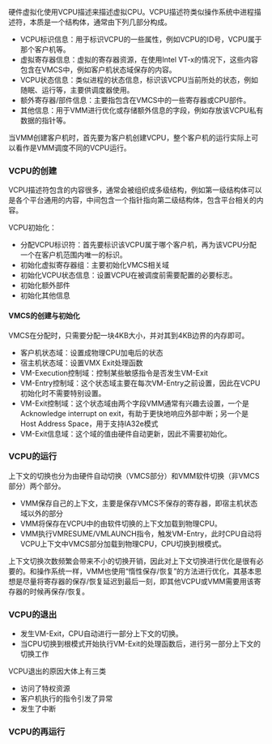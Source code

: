 硬件虚拟化使用VCPU描述来描述虚拟CPU。VCPU描述符类似操作系统中进程描述符，本质是一个结构体，通常由下列几部分构成。

- VCPU标识信息：用于标识VCPU的一些属性，例如VCPU的ID号，VCPU属于那个客户机等。
- 虚拟寄存器信息：虚拟的寄存器资源，在使用Intel VT-x的情况下，这些内容包含在VMCS中，例如客户机状态域保存的内容。
- VCPU状态信息：类似进程的状态信息，标识该VCPU当前所处的状态，例如随眠、运行等，主要供调度器使用。
- 额外寄存器/部件信息：主要指包含在VMCS中的一些寄存器或CPU部件。
- 其他信息：用于VMM进行优化或存储额外信息的字段，例如存放该VCPU私有数据的指针等。

当VMM创建客户机时，首先要为客户机创建VCPU，整个客户机的运行实际上可以看作是VMM调度不同的VCPU运行。

### VCPU的创建

VCPU描述符包含的内容很多，通常会被组织成多级结构，例如第一级结构体可以是各个平台通用的内容，中间包含一个指针指向第二级结构体，包含平台相关的内容。

VCPU初始化：

- 分配VCPU标识符：首先要标识该VCPU属于哪个客户机，再为该VCPU分配一个在客户机范围内唯一的标识。
- 初始化虚拟寄存器组：主要初始化VMCS相关域
- 初始化VCPU状态信息：设置VCPU在被调度前需要配置的必要标志。
- 初始化额外部件
- 初始化其他信息

#### VMCS的创建与初始化

VMCS在分配时，只需要分配一块4KB大小，并对其到4KB边界的内存即可。

- 客户机状态域：设置成物理CPU加电后的状态
- 宿主机状态域：设置VMX Exit处理函数
- VM-Execution控制域：控制某些敏感指令是否发生VM-Exit
- VM-Entry控制域：这个状态域主要在每次VM-Entry之前设置，因此在VCPU初始化时不需要特别设置。
- VM-Exit控制域：这个状态域由两个字段VMM通常有兴趣去设置，一个是Acknowledge interrupt on exit，有助于更快地响应外部中断；另一个是Host Address Space，用于支持IA32e模式
- VM-Exit信息域：这个域的值由硬件自动更新，因此不需要初始化。

### VCPU的运行

上下文的切换也分为由硬件自动切换（VMCS部分）和VMM软件切换（非VMCS部分）两个部分。

- VMM保存自己的上下文，主要是保存VMCS不保存的寄存器，即宿主机状态域以外的部分
- VMM将保存在VCPU中的由软件切换的上下文加载到物理CPU。
- VMM执行VMRESUME/VMLAUNCH指令，触发VM-Entry，此时CPU自动将VCPU上下文中VMCS部分加载到物理CPU，CPU切换到根模式。

上下文切换次数频繁会带来不小的切换开销，因此对上下文切换进行优化是很有必要的。和操作系统一样，VMM也使用“惰性保存/恢复”的方法进行优化，其基本思想是尽量将寄存器的保存/恢复延迟到最后一刻，即其他VCPU或VMM需要用该寄存器的时候再保存/恢复。

### VCPU的退出

- 发生VM-Exit，CPU自动进行一部分上下文的切换。
- 当CPU切换到根模式开始执行VM-Exit的处理函数后，进行另一部分上下文的切换工作

VCPU退出的原因大体上有三类

- 访问了特权资源
- 客户机执行的指令引发了异常
- 发生了中断

### VCPU的再运行

